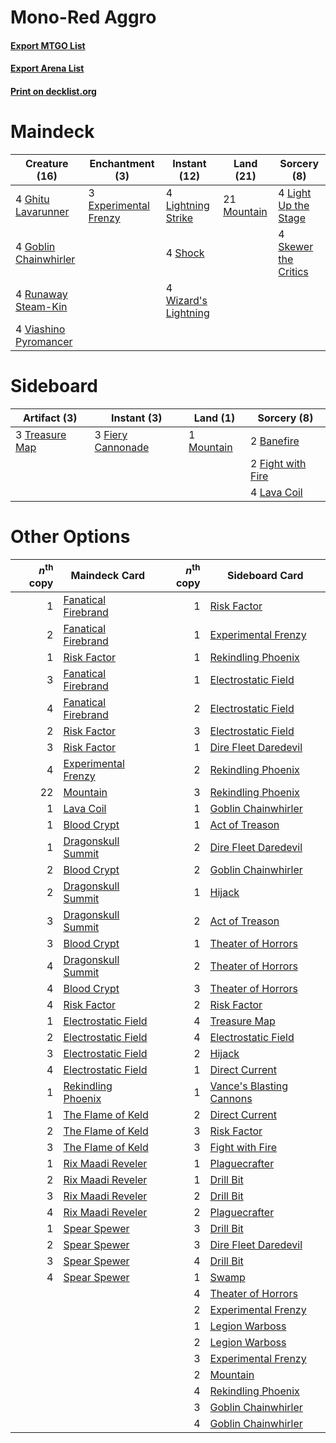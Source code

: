# Mono-Red Aggro

#### [Export MTGO List](../collection/Mono-Red%20Aggro/Mono-Red%20Aggro.txt)
#### [Export Arena List](../collection/Mono-Red%20Aggro/Mono-Red%20Aggro_arena.txt)
#### [Print on decklist.org](http://decklist.org/?deckmain=3%09Experimental%20Frenzy%0A4%09Ghitu%20Lavarunner%0A4%09Goblin%20Chainwhirler%0A4%09Light%20Up%20the%20Stage%0A4%09Lightning%20Strike%0A21%09Mountain%0A4%09Runaway%20Steam-Kin%0A4%09Shock%0A4%09Skewer%20the%20Critics%0A4%09Viashino%20Pyromancer%0A4%09Wizard's%20Lightning&deckside=2%09Banefire%0A3%09Fiery%20Cannonade%0A2%09Fight%20with%20Fire%0A4%09Lava%20Coil%0A1%09Mountain%0A3%09Treasure%20Map)
# Maindeck

|                                         Creature (16)                                          |                                        Enchantment (3)                                         |                                         Instant (12)                                          |                                      Land (21)                                       |                                          Sorcery (8)                                          |
|------------------------------------------------------------------------------------------------|------------------------------------------------------------------------------------------------|-----------------------------------------------------------------------------------------------|--------------------------------------------------------------------------------------|-----------------------------------------------------------------------------------------------|
|4 [Ghitu Lavarunner](http://gatherer.wizards.com/Pages/Card/Details.aspx?multiverseid=443015)   |3 [Experimental Frenzy](http://gatherer.wizards.com/Pages/Card/Details.aspx?multiverseid=452849)|4 [Lightning Strike](http://gatherer.wizards.com/Pages/Card/Details.aspx?multiverseid=383299)  |21 [Mountain](http://gatherer.wizards.com/Pages/Card/Details.aspx?multiverseid=439859)|4 [Light Up the Stage](http://gatherer.wizards.com/Pages/Card/Details.aspx?multiverseid=457251)|
|4 [Goblin Chainwhirler](http://gatherer.wizards.com/Pages/Card/Details.aspx?multiverseid=443017)|                                                                                                |4 [Shock](http://gatherer.wizards.com/Pages/Card/Details.aspx?multiverseid=129732)             |                                                                                      |4 [Skewer the Critics](http://gatherer.wizards.com/Pages/Card/Details.aspx?multiverseid=457259)|
|4 [Runaway Steam-Kin](http://gatherer.wizards.com/Pages/Card/Details.aspx?multiverseid=452865)  |                                                                                                |4 [Wizard's Lightning](http://gatherer.wizards.com/Pages/Card/Details.aspx?multiverseid=443040)|                                                                                      |                                                                                               |
|4 [Viashino Pyromancer](http://gatherer.wizards.com/Pages/Card/Details.aspx?multiverseid=447302)|                                                                                                |                                                                                               |                                                                                      |                                                                                               |


# Sideboard

|                                      Artifact (3)                                       |                                        Instant (3)                                         |                                      Land (1)                                       |                                        Sorcery (8)                                         |
|-----------------------------------------------------------------------------------------|--------------------------------------------------------------------------------------------|-------------------------------------------------------------------------------------|--------------------------------------------------------------------------------------------|
|3 [Treasure Map](http://gatherer.wizards.com/Pages/Card/Details.aspx?multiverseid=435410)|3 [Fiery Cannonade](http://gatherer.wizards.com/Pages/Card/Details.aspx?multiverseid=435297)|1 [Mountain](http://gatherer.wizards.com/Pages/Card/Details.aspx?multiverseid=439859)|2 [Banefire](http://gatherer.wizards.com/Pages/Card/Details.aspx?multiverseid=186613)       |
|                                                                                         |                                                                                            |                                                                                     |2 [Fight with Fire](http://gatherer.wizards.com/Pages/Card/Details.aspx?multiverseid=443007)|
|                                                                                         |                                                                                            |                                                                                     |4 [Lava Coil](http://gatherer.wizards.com/Pages/Card/Details.aspx?multiverseid=452858)      |


# Other Options

|*n*<sup>th</sup> copy|                                        Maindeck Card                                         |*n*<sup>th</sup> copy|                                          Sideboard Card                                           |
|--------------------:|----------------------------------------------------------------------------------------------|--------------------:|---------------------------------------------------------------------------------------------------|
|                    1|[Fanatical Firebrand](http://gatherer.wizards.com/Pages/Card/Details.aspx?multiverseid=439758)|                    1|[Risk Factor](http://gatherer.wizards.com/Pages/Card/Details.aspx?multiverseid=452863)             |
|                    2|[Fanatical Firebrand](http://gatherer.wizards.com/Pages/Card/Details.aspx?multiverseid=439758)|                    1|[Experimental Frenzy](http://gatherer.wizards.com/Pages/Card/Details.aspx?multiverseid=452849)     |
|                    1|[Risk Factor](http://gatherer.wizards.com/Pages/Card/Details.aspx?multiverseid=452863)        |                    1|[Rekindling Phoenix](http://gatherer.wizards.com/Pages/Card/Details.aspx?multiverseid=439768)      |
|                    3|[Fanatical Firebrand](http://gatherer.wizards.com/Pages/Card/Details.aspx?multiverseid=439758)|                    1|[Electrostatic Field](http://gatherer.wizards.com/Pages/Card/Details.aspx?multiverseid=452847)     |
|                    4|[Fanatical Firebrand](http://gatherer.wizards.com/Pages/Card/Details.aspx?multiverseid=439758)|                    2|[Electrostatic Field](http://gatherer.wizards.com/Pages/Card/Details.aspx?multiverseid=452847)     |
|                    2|[Risk Factor](http://gatherer.wizards.com/Pages/Card/Details.aspx?multiverseid=452863)        |                    3|[Electrostatic Field](http://gatherer.wizards.com/Pages/Card/Details.aspx?multiverseid=452847)     |
|                    3|[Risk Factor](http://gatherer.wizards.com/Pages/Card/Details.aspx?multiverseid=452863)        |                    1|[Dire Fleet Daredevil](http://gatherer.wizards.com/Pages/Card/Details.aspx?multiverseid=439756)    |
|                    4|[Experimental Frenzy](http://gatherer.wizards.com/Pages/Card/Details.aspx?multiverseid=452849)|                    2|[Rekindling Phoenix](http://gatherer.wizards.com/Pages/Card/Details.aspx?multiverseid=439768)      |
|                   22|[Mountain](http://gatherer.wizards.com/Pages/Card/Details.aspx?multiverseid=439859)           |                    3|[Rekindling Phoenix](http://gatherer.wizards.com/Pages/Card/Details.aspx?multiverseid=439768)      |
|                    1|[Lava Coil](http://gatherer.wizards.com/Pages/Card/Details.aspx?multiverseid=452858)          |                    1|[Goblin Chainwhirler](http://gatherer.wizards.com/Pages/Card/Details.aspx?multiverseid=443017)     |
|                    1|[Blood Crypt](http://gatherer.wizards.com/Pages/Card/Details.aspx?multiverseid=97102)         |                    1|[Act of Treason](http://gatherer.wizards.com/Pages/Card/Details.aspx?multiverseid=442107)          |
|                    1|[Dragonskull Summit](http://gatherer.wizards.com/Pages/Card/Details.aspx?multiverseid=420909) |                    2|[Dire Fleet Daredevil](http://gatherer.wizards.com/Pages/Card/Details.aspx?multiverseid=439756)    |
|                    2|[Blood Crypt](http://gatherer.wizards.com/Pages/Card/Details.aspx?multiverseid=97102)         |                    2|[Goblin Chainwhirler](http://gatherer.wizards.com/Pages/Card/Details.aspx?multiverseid=443017)     |
|                    2|[Dragonskull Summit](http://gatherer.wizards.com/Pages/Card/Details.aspx?multiverseid=420909) |                    1|[Hijack](http://gatherer.wizards.com/Pages/Card/Details.aspx?multiverseid=417691)                  |
|                    3|[Dragonskull Summit](http://gatherer.wizards.com/Pages/Card/Details.aspx?multiverseid=420909) |                    2|[Act of Treason](http://gatherer.wizards.com/Pages/Card/Details.aspx?multiverseid=442107)          |
|                    3|[Blood Crypt](http://gatherer.wizards.com/Pages/Card/Details.aspx?multiverseid=97102)         |                    1|[Theater of Horrors](http://gatherer.wizards.com/Pages/Card/Details.aspx?multiverseid=457357)      |
|                    4|[Dragonskull Summit](http://gatherer.wizards.com/Pages/Card/Details.aspx?multiverseid=420909) |                    2|[Theater of Horrors](http://gatherer.wizards.com/Pages/Card/Details.aspx?multiverseid=457357)      |
|                    4|[Blood Crypt](http://gatherer.wizards.com/Pages/Card/Details.aspx?multiverseid=97102)         |                    3|[Theater of Horrors](http://gatherer.wizards.com/Pages/Card/Details.aspx?multiverseid=457357)      |
|                    4|[Risk Factor](http://gatherer.wizards.com/Pages/Card/Details.aspx?multiverseid=452863)        |                    2|[Risk Factor](http://gatherer.wizards.com/Pages/Card/Details.aspx?multiverseid=452863)             |
|                    1|[Electrostatic Field](http://gatherer.wizards.com/Pages/Card/Details.aspx?multiverseid=452847)|                    4|[Treasure Map](http://gatherer.wizards.com/Pages/Card/Details.aspx?multiverseid=435410)            |
|                    2|[Electrostatic Field](http://gatherer.wizards.com/Pages/Card/Details.aspx?multiverseid=452847)|                    4|[Electrostatic Field](http://gatherer.wizards.com/Pages/Card/Details.aspx?multiverseid=452847)     |
|                    3|[Electrostatic Field](http://gatherer.wizards.com/Pages/Card/Details.aspx?multiverseid=452847)|                    2|[Hijack](http://gatherer.wizards.com/Pages/Card/Details.aspx?multiverseid=417691)                  |
|                    4|[Electrostatic Field](http://gatherer.wizards.com/Pages/Card/Details.aspx?multiverseid=452847)|                    1|[Direct Current](http://gatherer.wizards.com/Pages/Card/Details.aspx?multiverseid=452846)          |
|                    1|[Rekindling Phoenix](http://gatherer.wizards.com/Pages/Card/Details.aspx?multiverseid=439768) |                    1|[Vance's Blasting Cannons](http://gatherer.wizards.com/Pages/Card/Details.aspx?multiverseid=435327)|
|                    1|[The Flame of Keld](http://gatherer.wizards.com/Pages/Card/Details.aspx?multiverseid=443011)  |                    2|[Direct Current](http://gatherer.wizards.com/Pages/Card/Details.aspx?multiverseid=452846)          |
|                    2|[The Flame of Keld](http://gatherer.wizards.com/Pages/Card/Details.aspx?multiverseid=443011)  |                    3|[Risk Factor](http://gatherer.wizards.com/Pages/Card/Details.aspx?multiverseid=452863)             |
|                    3|[The Flame of Keld](http://gatherer.wizards.com/Pages/Card/Details.aspx?multiverseid=443011)  |                    3|[Fight with Fire](http://gatherer.wizards.com/Pages/Card/Details.aspx?multiverseid=443007)         |
|                    1|[Rix Maadi Reveler](http://gatherer.wizards.com/Pages/Card/Details.aspx?multiverseid=457253)  |                    1|[Plaguecrafter](http://gatherer.wizards.com/Pages/Card/Details.aspx?multiverseid=452832)           |
|                    2|[Rix Maadi Reveler](http://gatherer.wizards.com/Pages/Card/Details.aspx?multiverseid=457253)  |                    1|[Drill Bit](http://gatherer.wizards.com/Pages/Card/Details.aspx?multiverseid=457217)               |
|                    3|[Rix Maadi Reveler](http://gatherer.wizards.com/Pages/Card/Details.aspx?multiverseid=457253)  |                    2|[Drill Bit](http://gatherer.wizards.com/Pages/Card/Details.aspx?multiverseid=457217)               |
|                    4|[Rix Maadi Reveler](http://gatherer.wizards.com/Pages/Card/Details.aspx?multiverseid=457253)  |                    2|[Plaguecrafter](http://gatherer.wizards.com/Pages/Card/Details.aspx?multiverseid=452832)           |
|                    1|[Spear Spewer](http://gatherer.wizards.com/Pages/Card/Details.aspx?multiverseid=457261)       |                    3|[Drill Bit](http://gatherer.wizards.com/Pages/Card/Details.aspx?multiverseid=457217)               |
|                    2|[Spear Spewer](http://gatherer.wizards.com/Pages/Card/Details.aspx?multiverseid=457261)       |                    3|[Dire Fleet Daredevil](http://gatherer.wizards.com/Pages/Card/Details.aspx?multiverseid=439756)    |
|                    3|[Spear Spewer](http://gatherer.wizards.com/Pages/Card/Details.aspx?multiverseid=457261)       |                    4|[Drill Bit](http://gatherer.wizards.com/Pages/Card/Details.aspx?multiverseid=457217)               |
|                    4|[Spear Spewer](http://gatherer.wizards.com/Pages/Card/Details.aspx?multiverseid=457261)       |                    1|[Swamp](http://gatherer.wizards.com/Pages/Card/Details.aspx?multiverseid=439858)                   |
|                     |                                                                                              |                    4|[Theater of Horrors](http://gatherer.wizards.com/Pages/Card/Details.aspx?multiverseid=457357)      |
|                     |                                                                                              |                    2|[Experimental Frenzy](http://gatherer.wizards.com/Pages/Card/Details.aspx?multiverseid=452849)     |
|                     |                                                                                              |                    1|[Legion Warboss](http://gatherer.wizards.com/Pages/Card/Details.aspx?multiverseid=452859)          |
|                     |                                                                                              |                    2|[Legion Warboss](http://gatherer.wizards.com/Pages/Card/Details.aspx?multiverseid=452859)          |
|                     |                                                                                              |                    3|[Experimental Frenzy](http://gatherer.wizards.com/Pages/Card/Details.aspx?multiverseid=452849)     |
|                     |                                                                                              |                    2|[Mountain](http://gatherer.wizards.com/Pages/Card/Details.aspx?multiverseid=439859)                |
|                     |                                                                                              |                    4|[Rekindling Phoenix](http://gatherer.wizards.com/Pages/Card/Details.aspx?multiverseid=439768)      |
|                     |                                                                                              |                    3|[Goblin Chainwhirler](http://gatherer.wizards.com/Pages/Card/Details.aspx?multiverseid=443017)     |
|                     |                                                                                              |                    4|[Goblin Chainwhirler](http://gatherer.wizards.com/Pages/Card/Details.aspx?multiverseid=443017)     |

